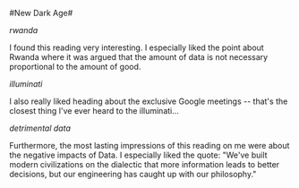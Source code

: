 #New Dark Age#

*rwanda*

I found this reading very interesting. I especially liked the point about Rwanda where it was argued that the amount of data is not necessary proportional to the amount of good.

*illuminati*

I also really liked heading about the exclusive Google meetings -- that's the closest thing I've ever heard to the illuminati...

*detrimental data*

 Furthermore, the most lasting impressions of this reading on me were about the negative impacts of Data. I especially liked the quote: "We've built modern civilizations on the dialectic that more information leads to better decisions, but our engineering has caught up with our philosophy."
